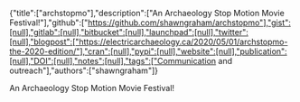 {"title":["archstopmo"],"description":["An Archaeology Stop Motion Movie Festival!"],"github":["https://github.com/shawngraham/archstopmo"],"gist":[null],"gitlab":[null],"bitbucket":[null],"launchpad":[null],"twitter":[null],"blogpost":["https://electricarchaeology.ca/2020/05/01/archstopmo-the-2020-edition/"],"cran":[null],"pypi":[null],"website":[null],"publication":[null],"DOI":[null],"notes":[null],"tags":["Communication and outreach"],"authors":["shawngraham"]}

An Archaeology Stop Motion Movie Festival!